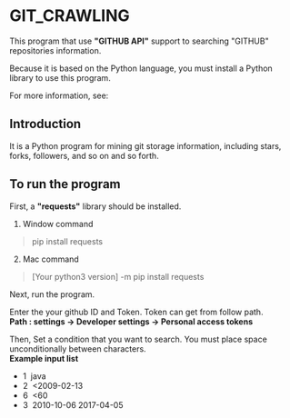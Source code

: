 # GIT_CRAWLING

This program that use <strong>"GITHUB API"</strong> support to searching "GITHUB" repositories information. 

Because it is based on the Python language, you must install a Python library to use this program. 

For more information, see:

## Introduction

It is a Python program for mining git storage information, including stars, forks, followers, and so on and so forth.

## To run the program

First, a <strong>"requests"</strong> library should be installed.

1. Window command
> pip install requests
2. Mac command
> [Your python3 version] -m pip install requests

Next, run the program.

Enter the your github ID and Token. Token can get from follow path.<br /> 
<strong>Path : settings -> Developer settings -> Personal access tokens</strong>

Then, Set a condition that you want to search. You must place space unconditionally between characters.<br />
<strong>Example input list</strong> <br />
<ul>
  <li>1&nbsp&nbspjava</li>
  <li>2&nbsp&nbsp<2009-02-13</li> 
  <li>6&nbsp&nbsp<60</li> 
  <li>3&nbsp&nbsp2010-10-06 2017-04-05</li> 
</ul>
